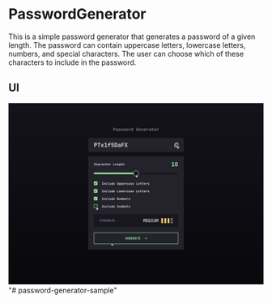# PasswordGenerator

This is a simple password generator that generates a password of a given length. The password can contain uppercase letters, lowercase letters, numbers, and special characters. The user can choose which of these characters to include in the password.

## UI

![Design](./public/design.jpg)"# password-generator-sample" 
